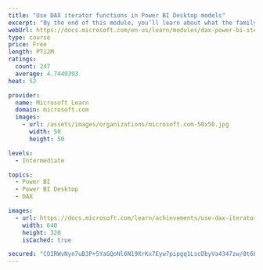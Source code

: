 ```yaml
---
title: "Use DAX iterator functions in Power BI Desktop models"
excerpt: "By the end of this module, you’ll learn about what the family of iterator functions can do and how to use them in your DAX calculations. Calculations will include custom summarizations, ranking, and concatenation."
webUrl: https://docs.microsoft.com/en-us/learn/modules/dax-power-bi-iterator-functions/
type: course
price: Free
length: PT12M
ratings:
  count: 247
  average: 4.7449393
heat: 52

provider:
  name: Microsoft Learn
  domain: microsoft.com
  images:
    - url: /assets/images/organizations/microsoft.com-50x50.jpg
      width: 50
      height: 50

levels:
  - Intermediate

topics:
  - Power BI
  - Power BI Desktop
  - DAX

images:
  - url: https://docs.microsoft.com/learn/achievements/use-dax-iterator-functions-power-bi-desktop-social.png
    width: 640
    height: 320
    isCached: true

secured: "COIRWvNyn7uB3P+5YaGQoNl6N19XrKx7Eyw7pipgq1LscDbyVa4347zw/0t6EG6jT3HomS2310fykwvcZBHLx4qSM1EEDkhbkPuf8kMCHU2vhiEiXb3WDIKBxHsHNlW0j/wnV6RwatQTgw3NFfRca09nH3CvcYVwaypRbHomqPdkmbypLIKFSyLg7yKXwQC2f+tR9ej3ib47WBLEivwvrFeL7GWDB0ztgPQv2Ap2j9eo053pZMSz4X/IfLDWAq4g9w0mQKOS+KcorgWnBN1VHRV43nYfvYZSpwVGL7kYSp24HN90j6Pc5ib0qgvn1M74gT0WIyI4tPwDJmTOTu9PO1KCV/vIWuaDUGdC0ZXqs/vHh0NaI4xSgxTcrt0CD5j2lu89ORUT1Cub+xgbD/FxJacBDXl0Is+JsPjAotvLLfo=;wBhrjuO/xJQelbUhcLzuzA=="
---
```



